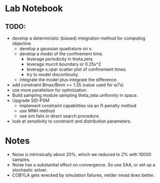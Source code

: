 
# Lab Notebook

## TODO:
- develop a deterministic (biased) integration method for computing objective.
  - develop a gaussian quadrature on s.
  - develop a model of the confinement time.
    - leverage periodicity in theta,zeta
    - leverage mucrit boundary or 0.25v^2
    - leverage s,vpar scatter plot of confinement times.
    - try to model discontinuity.
  - integrate the model plus integrate the difference.
- add constraint Bmax/Bmin >= 1.35 (value used for w7x)
- use more parallelism for optimization
- Build sampling module sampling theta,zeta uniformly in space.
- Upgrade SID-PSM 
  - implement constraint capabilities via an l1-penalty method
  - use MNH method
  - use sim fails in direct search procedure.
- look at sensitivity to constraint and distribution parameters.

# Notes
- Noise is intrinsically about 20%, which we reduced to 2% with 10000 samples.
- Noise has a substantial effect on convergence. So use SAA, or set up a stochastic solver.
- COBYLA gets wrecked by simulation failures, nelder mead does better.
